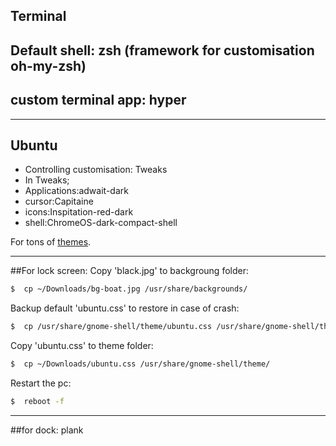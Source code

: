 ## Terminal

## Default shell: zsh (framework for customisation oh-my-zsh)
## custom terminal app: hyper
*******************************************************************************************************************
## Ubuntu

  * Controlling customisation: Tweaks
  * In Tweaks;
  * Applications:adwait-dark
  * cursor:Capitaine
  * icons:Inspitation-red-dark
  * shell:ChromeOS-dark-compact-shell

For tons of [themes](https://www.gnome-look.org/).

--------------------------------------------------------------------------------------------------------------------------------------------------
##For lock screen:
Copy 'black.jpg' to backgroung folder:

``` bash
$  cp ~/Downloads/bg-boat.jpg /usr/share/backgrounds/
```

Backup default 'ubuntu.css' to restore in case of crash:
``` bash
$  cp /usr/share/gnome-shell/theme/ubuntu.css /usr/share/gnome-shell/theme/ubuntu.bk
```
Copy 'ubuntu.css' to theme folder:
``` bash
$  cp ~/Downloads/ubuntu.css /usr/share/gnome-shell/theme/
```
Restart the pc:
```bash
$  reboot -f
```
----------------------------------------------------------------------------------------------------------------------------------------------------
##for dock: plank
